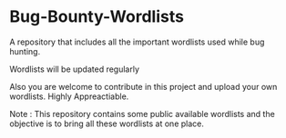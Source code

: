 # Bug-Bounty-Wordlists
A repository that includes all the important wordlists used while bug hunting.

Wordlists will be updated regularly

Also you are welcome to contribute in this project and upload your own wordlists. Highly Appreactiable.

Note : This repository contains some public available wordlists and the objective is to bring all these wordlists at one place.
